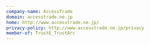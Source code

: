 ```yaml
---
company-name: AccessTrade
domain: accesstrade.ne.jp
home: http://www.accesstrade.ne.jp/
privacy-policy: http://www.accesstrade.ne.jp/privacy
member-of: TrustE_TrustArc
---
```




